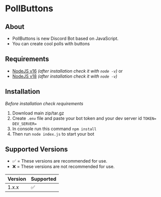 # PollButtons
## About
- PollButtons is new Discord Bot based on JavaScript.
- You can create cool polls with buttons
## Requirements
- [NodeJS v16](https://nodejs.org/en/) *(after installation check it with `node -v`)*
or
- [NodeJS v18](https://nodejs.org/en/) *(after installation check it with `node -v`)*
## Installation
*Before installation check requirements*
1. Download main zip/tar.gz
2. Create `.env` file and paste your bot token and your dev server id ```TOKEN=```
```DEV_SERVER=```
3. In console run this command `npm install`
4. Then run `node index.js` to start your bot
## Supported Versions
- ✅ = These versions are recommended for use.
- ❌ = These versions are not recommended for use.

| Version | Supported          |
| ------- | ------------------ |
| 1.x.x   | :white_check_mark: |

